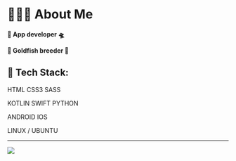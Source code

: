 # 🙋🏻‍♂️ About Me
**🔹 App developer 🛸**

**🔹 Goldfish breeder 🐳**


## 📘 Tech Stack:
HTML CSS3 SASS

KOTLIN
SWIFT
PYTHON

ANDROID
IOS

LINUX / UBUNTU

---
![](https://visitcount.itsvg.in/api?id=Youaredoomed&icon=1&color=1)
